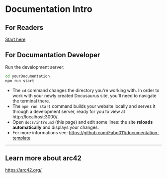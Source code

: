 # Documentation Intro

## For Readers
[Start here](./01_IntroductionAndGoals/index.md)

## For Documantation Developer

Run the development server:

```bash
cd yourDocumentation
npm run start 
```

- The `cd` command changes the directory you're working with. In order to work with your newly created Docusaurus site, you'll need to navigate the terminal there.
- The `npm run start` command builds your website locally and serves it through a development server, ready for you to view at http://localhost:3000/.
- Open `docs/intro.md` (this page) and edit some lines: the site **reloads automatically** and displays your changes.
- For more informations see: https://github.com/Fabo011/documentation-template

---

## Learn more about arc42

https://arc42.org/
